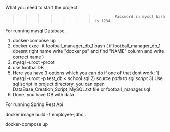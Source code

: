 


What you need to start the project:

>>>>>>>              Password in mysql bash  is 1234

For running mysql Database.


1) docker-compose up
2) docker exec -it football_manager_db_1 bash ( if football_manager_db_1 doesnt right name write "docker ps" and find "NAME" column and write correct name )
3) mysql -uroot -proot
4) use footballDB
5) Here you have 3 options which you can do if one of that dont work:  1) mysql -uroot -p test_db < school.sql    2) source *path to sql script*  3) Use sql script in project directory, you can open DataBase_Creation_Script_MySQL.txt file or football_manager.sql
6) Done, you have DB with data

For running Spring Rest Api

docker image build -t employee-jdbc .

docker-compose up


